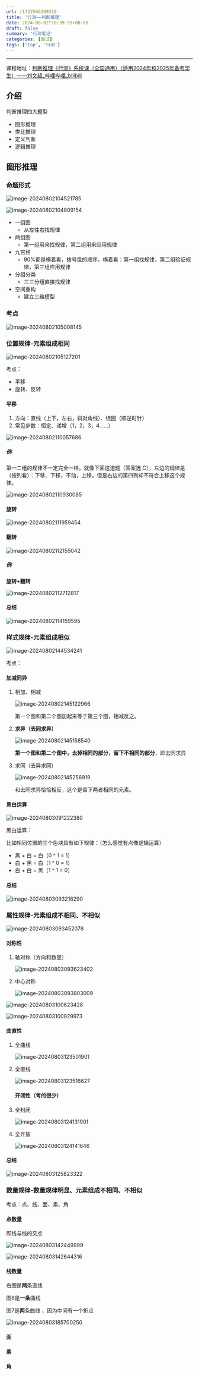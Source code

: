 ```yaml
---
url: /1722566399310
title: '行测——判断推理'
date: 2024-08-02T10:39:59+08:00
draft: false
summary: '行测笔记'
categories: [面试]
tags: ['top', '行测']
---
```


<hr>

课程地址：[判断推理《行测》系统课（全国通用）（适用2024年和2025年备考学生）——刘文超_哔哩哔哩_bilibili](https://www.bilibili.com/video/BV12t4115735)

## 介绍

判断推理四大题型

- 图形推理
- 类比推理
- 定义判断
- 逻辑推理

## 图形推理

### 命题形式

![image-20240802104521785](https://cdn.jsdelivr.net/gh/zrgzs/images@main/images/2024%2F08%2F02%2F10-45-43-d437154a1e3e9bf071c53f67ca044bd2-image-20240802104521785-1cac23.png)

![image-20240802104809154](https://cdn.jsdelivr.net/gh/zrgzs/images@main/images/2024%2F08%2F02%2F10-48-10-b7f031dff35218d7f1ce99b6e97172a3-image-20240802104809154-7dc64c.png)

- 一组图
  - 从左往右找规律
- 两组图
  - 第一组用来找规律，第二组用来应用规律
- 九宫格
  - 90%都是横着看，拨号盘的顺序。横着看：第一组找规律，第二组验证规律，第三组应用规律
- 分组分类
  - 三三分组直接找规律
- 空间重构
  - 建立三维模型

### 考点

![image-20240802105008145](https://cdn.jsdelivr.net/gh/zrgzs/images@main/images/2024%2F08%2F02%2F10-50-09-fe24dc4a4c65e5d98d960ab63e525003-image-20240802105008145-c18f32.png)

### 位置规律-元素组成相同

![image-20240802105127201](https://cdn.jsdelivr.net/gh/zrgzs/images@main/images/2024%2F08%2F02%2F10-51-28-597a5b4b401798c0f908173ad738395b-image-20240802105127201-ad4aeb.png)

考点：

- 平移
- 旋转、反转

#### 平移

1. 方向：直线（上下，左右，斜对角线）、绕圈（顺逆时针）
2. 常见步数：恒定、递增（1，2，3，4……）

![image-20240802110057686](https://cdn.jsdelivr.net/gh/zrgzs/images@main/images/2024%2F08%2F02%2F11-00-58-516d03e3e513f092835de30e024c2b71-image-20240802110057686-4e4b9e.png)

##### 例

第一二组的规律不一定完全一样。就像下面这道题（答案选 C），左边的规律是（按列看）：下移、下移，不动，上移。但是右边的第四列却不符合上移这个规律。

![image-20240802110930085](https://cdn.jsdelivr.net/gh/zrgzs/images@main/images/2024%2F08%2F02%2F11-09-31-66732ff0bc75a94cffff07f9216ab8d6-image-20240802110930085-7a8244.png)

#### 旋转

![image-20240802111959454](https://cdn.jsdelivr.net/gh/zrgzs/images@main/images/2024%2F08%2F02%2F11-20-00-e2de942e8d59d532d3c1e981270d8149-image-20240802111959454-25b9f5.png)

#### 翻转

![image-20240802112155042](https://cdn.jsdelivr.net/gh/zrgzs/images@main/images/2024%2F08%2F02%2F11-21-56-a51d27d5e6e65ef8eda02b64d646b49e-image-20240802112155042-932043.png)

##### 例

**旋转+翻转**

![image-20240802112712817](https://cdn.jsdelivr.net/gh/zrgzs/images@main/images/2024%2F08%2F02%2F11-27-13-e14a96856410119caf45cfbb92be52d4-image-20240802112712817-33b127.png)

####  总结

![image-20240802114159595](https://cdn.jsdelivr.net/gh/zrgzs/images@main/images/2024%2F08%2F02%2F11-42-00-98025477545884bc6c003674db02ca96-image-20240802114159595-67814c.png)

### 样式规律-元素组成相似

![image-20240802144534241](https://cdn.jsdelivr.net/gh/zrgzs/images@main/images/2024%2F08%2F02%2F14-45-35-4b30e61720c30698d3a7e525d59f6fb0-image-20240802144534241-7f3c6c.png)

考点：

#### 加减同异

1. 相加、相减

   ![image-20240802145122966](https://cdn.jsdelivr.net/gh/zrgzs/images@main/images/2024%2F08%2F02%2F14-51-23-a72a3ce6e19c53e864bcf9df89f43390-image-20240802145122966-60fe92.png)

   第一个图和第二个图加起来等于第三个图，相减反之。

2. **求异（去同求异）**

   ![image-20240802145158540](https://cdn.jsdelivr.net/gh/zrgzs/images@main/images/2024%2F08%2F02%2F14-51-59-83e70bc63259eeb15b1d0306ba9c8874-image-20240802145158540-924b6f.png)

   **第一个图和第二个图中，去掉相同的部分，留下不相同的部分**，即去同求异

3. 求同（去异求同）

   ![image-20240802145256919](https://cdn.jsdelivr.net/gh/zrgzs/images@main/images/2024%2F08%2F02%2F14-52-57-ed34e99ac82b259eed1928aaa147ba2d-image-20240802145256919-dcb0aa.png)

   和去同求异恰恰相反，这个是留下两者相同的元素。

####   黑白运算

![image-20240803091222380](https://cdn.jsdelivr.net/gh/zrgzs/images@main/images/2024%2F08%2F03%2F09-12-44-41fd26e3e0491a7228a9a6070eb89094-image-20240803091222380-d6c938.png)

黑白运算：

比如相同位置的三个色块具有如下规律：（怎么感觉有点像逻辑运算）

- 黑 + 白 = 白（0 ^ 1 = 1）
- 白 + 黑 = 白（1 ^ 0 = 1）
- 白 + 白 = 黑（1 ^ 1 = 0）

#### 总结

![image-20240803093218290](https://cdn.jsdelivr.net/gh/zrgzs/images@main/images/2024%2F08%2F03%2F09-32-19-36658fb6ecea7e66cba495f4c34e9223-image-20240803093218290-275a90.png)

### 属性规律-元素组成不相同、不相似

 ![image-20240803093452078](https://cdn.jsdelivr.net/gh/zrgzs/images@main/images/2024%2F08%2F03%2F09-34-53-6ae26a53075586529d9878c739cb30b9-image-20240803093452078-fe5f2b.png)

#### 对称性

1. 轴对称（方向和数量）

   ![image-20240803093623402](https://cdn.jsdelivr.net/gh/zrgzs/images@main/images/2024%2F08%2F03%2F09-36-24-f70d6b49ec39269b781a382b6572184f-image-20240803093623402-d885d3.png)

2. 中心对称

   ![image-20240803093803009](https://cdn.jsdelivr.net/gh/zrgzs/images@main/images/2024%2F08%2F03%2F09-38-03-cd8a7f6dfa0196670607bbb4f78646c9-image-20240803093803009-66362b.png)

![image-20240803100623428](https://cdn.jsdelivr.net/gh/zrgzs/images@main/images/2024%2F08%2F03%2F10-06-24-73e322b39cad498580701002ec309042-image-20240803100623428-a66b3d.png)

![image-20240803100929973](https://cdn.jsdelivr.net/gh/zrgzs/images@main/images/2024%2F08%2F03%2F10-09-31-3e8616bba0e6ab0dec4605991ccb4fba-image-20240803100929973-525eaa.png)

#### 曲直性

1. 全曲线

   ![image-20240803123501901](https://cdn.jsdelivr.net/gh/zrgzs/images@main/images/2024%2F08%2F03%2F12-35-22-45e9c630c6a1a16f1eb5f16ed931ce14-image-20240803123501901-f9307d.png)

2. 全直线

   ![image-20240803123516627](https://cdn.jsdelivr.net/gh/zrgzs/images@main/images/2024%2F08%2F03%2F12-35-35-8a8eb497ea853230e97b96aafab75d73-image-20240803123516627-e8c8f5.png)

   #### 开闭性（考的很少）

3. 全封闭

   ![image-20240803124131901](https://cdn.jsdelivr.net/gh/zrgzs/images@main/images/2024%2F08%2F03%2F12-41-32-bf7e5718a87049557a53cb4a5aaf8b63-image-20240803124131901-cc30f7.png)

4. 全开放

   ![image-20240803124141646](https://cdn.jsdelivr.net/gh/zrgzs/images@main/images/2024%2F08%2F03%2F12-41-42-db24e12effa6982d7b03013c525781ab-image-20240803124141646-cab32e.png)

#### 总结

![image-20240803125823322](https://cdn.jsdelivr.net/gh/zrgzs/images@main/images/2024%2F08%2F03%2F12-58-24-291da601ebb33e0810e5be222c16a930-image-20240803125823322-42b444.png)

### 数量规律-数量规律明显、元素组成不相同、不相似

考点：点、线、面、素、角

#### 点数量

即线与线的交点

![image-20240803142449999](https://cdn.jsdelivr.net/gh/zrgzs/images@main/images/2024%2F08%2F03%2F14-24-51-7e655e63baab8d82f0235d1b56370680-image-20240803142449999-afb184.png)

![image-20240803142644316](https://cdn.jsdelivr.net/gh/zrgzs/images@main/images/2024%2F08%2F03%2F14-26-45-0950ad7701196edac43e75f6f6af37c1-image-20240803142644316-2c3856.png)

#### 线数量

右图是**两**条直线

图6是**一条**曲线

图7是**两**条曲线 ，因为中间有一个折点

![image-20240803185700250](https://cdn.jsdelivr.net/gh/zrgzs/images@main/images/2024%2F08%2F03%2F18-57-22-ba6adff2e50864d0263ac55635b74220-image-20240803185700250-465dce.png)



#### 面

#### 素

#### 角